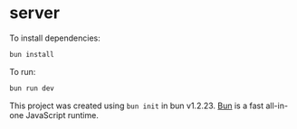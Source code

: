 # server

To install dependencies:

```bash
bun install
```

To run:

```bash
bun run dev
```

This project was created using `bun init` in bun v1.2.23. [Bun](https://bun.com) is a fast all-in-one JavaScript runtime.
